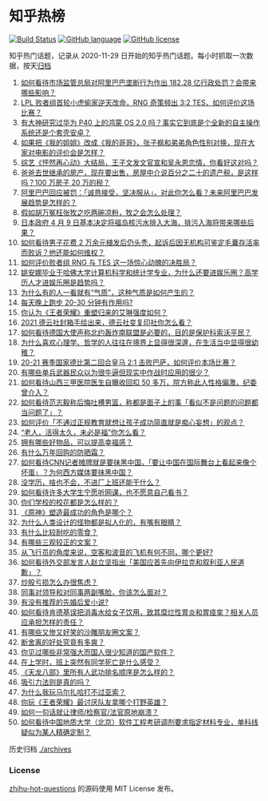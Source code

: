 # 知乎热榜
[![Build Status](https://github.com/ToWeLong/zhihu-hot-questions/workflows/CI/badge.svg)](https://github.com/ToWeLong/zhihu-hot-questions/actions)
[![GitHub language](https://img.shields.io/badge/language-golang-orange.svg)](https://golang.org/)
[![GitHub license](https://img.shields.io/github/license/ToWeLong/zhihu-hot-questions)](https://github.com/ToWeLong/zhihu-hot-questions/blob/main/LICENSE)

知乎热门话题，记录从 2020-11-29 日开始的知乎热门话题。每小时抓取一次数据，按天[归档](./archives)

<!-- BEGIN -->

1. [如何看待市场监管总局对阿里巴巴垄断行为作出 182.28 亿行政处罚？会带来哪些影响？](https://www.zhihu.com/question/453827917)
1. [LPL 败者组首轮小虎偷家逆天改命，RNG 奇策频出 3:2 TES，如何评价这场比赛？](https://www.zhihu.com/question/453900738)
1. [有大神研究过华为 P40 上的鸿蒙 OS 2.0 吗？事实它到底是个全新的自主操作系统还是个套壳安卓？](https://www.zhihu.com/question/448136663)
1. [如果把《我的姐姐》改成《我的哥哥》，张子枫和弟弟角色性别对换，现在大家对电影的评价会是怎样？](https://www.zhihu.com/question/453359189)
1. [综艺《怦然再心动》大结局，王子文发文官宣和吴永恩恋情，你看好这对吗？](https://www.zhihu.com/question/453967685)
1. [爸爸去世继承的房产，现在要出售，房屋中介说百分之二十的遗产税，是这样吗？100 万房子 20 万的税？](https://www.zhihu.com/question/348287427)
1. [阿里巴巴回应被罚：「诚恳接受，坚决服从」，对此你怎么看？未来阿里巴巴发展趋势是怎样的？](https://www.zhihu.com/question/453835793)
1. [假如胡万冤枉张牧之吃两碗凉粉，牧之会怎么处理？](https://www.zhihu.com/question/422300296)
1. [日本政府 4 月 9 日基本决定将福岛核污水排入大海，排污入海将带来哪些后果？](https://www.zhihu.com/question/453704409)
1. [如何看待男子花费 2 万余元植发后仍头秃，起诉后因无机构可鉴定毛囊存活率而败诉？他还能如何维权？](https://www.zhihu.com/question/453680714)
1. [如何评价败者组 RNG 与 TES 这一场惊心动魄的决胜局？](https://www.zhihu.com/question/453940825)
1. [姚安娜毕业于哈佛大学计算机科学和统计学专业，为什么还要进娱乐圈？高学历人才进娱乐圈是趋势吗？](https://www.zhihu.com/question/439314149)
1. [为什么有的人一看就有“气质”，这种气质是如何产生的？](https://www.zhihu.com/question/439868962)
1. [每天晚上跑步 20-30 分钟有作用吗?](https://www.zhihu.com/question/435607815)
1. [你认为《王者荣耀》重塑归来的艾琳强度如何？](https://www.zhihu.com/question/453534922)
1. [2021 德云社封箱手绘出来，德云社变复印社你怎么看？](https://www.zhihu.com/question/453765569)
1. [如何看待德国大使声称北约轰炸南联盟是必要的，目的是保护科索沃平民？](https://www.zhihu.com/question/453841033)
1. [为什么喜欢心理学、哲学的人往往在境界上显得很深邃，在生活当中显得很幼稚？](https://www.zhihu.com/question/30196004)
1. [20-21 赛季国家德比第二回合皇马 2:1 击败巴萨，如何评价本场比赛？](https://www.zhihu.com/question/453751482)
1. [有哪些单兵武器民众以为很牛逼但现实中作战时应用的很少？](https://www.zhihu.com/question/453356037)
1. [如何看待山西三甲医院医生自曝收回扣 50 多万，院方称此人性格偏激，纪委曾介入？](https://www.zhihu.com/question/453872396)
1. [如何看待范志毅称后悔吐槽男篮，称都是面子上的事「看似不是问题的问题都当问题了」？](https://www.zhihu.com/question/453857919)
1. [如何评价「不通过正规教育就想让孩子成功简直就是痴心妄想」的观点？](https://www.zhihu.com/question/453840686)
1. [“老人，活得太久，未必是福”你怎么看？](https://www.zhihu.com/question/438410645)
1. [拥有哪些好物品，可以提高幸福感？](https://www.zhihu.com/question/285652483)
1. [有什么万年回购的防晒霜？](https://www.zhihu.com/question/353187151)
1. [如何看待CNN记者摊牌就是要抹黑中国，「要让中国在国际舞台上看起来像个坏蛋」？为何西方媒体要抹黑中国？](https://www.zhihu.com/question/453714590)
1. [没学历，啥也不会，不进厂上班还能干什么？](https://www.zhihu.com/question/453474150)
1. [如何看待许多大学生宁愿听网课，也不愿意自己看书？](https://www.zhihu.com/question/453875656)
1. [你们学校的校花都是怎么样的？](https://www.zhihu.com/question/368918871)
1. [《原神》塑造最成功的角色是哪个？](https://www.zhihu.com/question/448400489)
1. [为什么人类设计的怪物都是拟人化的，有嘴有眼睛？](https://www.zhihu.com/question/453278451)
1. [有什么比较耐吃的零食？](https://www.zhihu.com/question/62354587)
1. [有哪些三观较正的文案？](https://www.zhihu.com/question/428584905)
1. [从飞行员的角度来说，空客和波音的飞机有何不同，哪个更好?](https://www.zhihu.com/question/451541834)
1. [如何看待外交部发言人赵立坚指出「美国应首先向伊拉克和叙利亚人民道歉」？](https://www.zhihu.com/question/453609616)
1. [炒股亏损怎么办很焦虑？](https://www.zhihu.com/question/453575883)
1. [同事对领导和对同事两副嘴脸，你该怎么面对？](https://www.zhihu.com/question/309950838)
1. [有没有推荐的先婚后爱小说?](https://www.zhihu.com/question/433522108)
1. [如何看待肯德基误把消毒水给女子饮用，致其糜烂性胃炎和胃痉挛？相关人员应承担怎样的责任？](https://www.zhihu.com/question/454007003)
1. [有哪些又惨又好笑的沙雕朋友圈文案？](https://www.zhihu.com/question/431631642)
1. [断舍离的好处究竟有多爽？](https://www.zhihu.com/question/446430795)
1. [你见过哪些非常强大而国人很少知道的国产软件？](https://www.zhihu.com/question/64554518)
1. [在上学时，班上突然有同学死亡是什么感受？](https://www.zhihu.com/question/299156682)
1. [《天龙八部》里所有人武功排名顺序是怎么样的？](https://www.zhihu.com/question/30739331)
1. [吸引力法则是真的吗？](https://www.zhihu.com/question/19954318)
1. [为什么我玩马尔扎哈打不过亚索？](https://www.zhihu.com/question/451681216)
1. [你玩《王者荣耀》最讨厌队友拿哪个打野英雄？](https://www.zhihu.com/question/452460657)
1. [如何一句话就让律师/检察官/法官原地崩溃？](https://www.zhihu.com/question/384911225)
1. [如何看待中国地质大学（北京）软件工程考研调剂要求指定材料专业，单科线疑似为某人精确定制？](https://www.zhihu.com/question/453779902)

<!-- END -->

历史归档 [./archives](./archives)


### License
[zhihu-hot-questions](https://github.com/towelong/zhihu-hot-questions) 的源码使用 MIT License 发布。